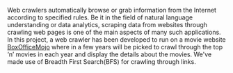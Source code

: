 Web 
crawlers automatically browse or grab information from the Internet according to specified rules. Be 
it in the field of natural language understanding or data analytics, scraping data from websites 
through crawling web pages is one of the main aspects of many such applications. 
In this project, a web crawler has been developed to run on a movie website [BoxOfficeMojo](https://www.boxofficemojo.com/year/) where in a few years 
will be picked to crawl through the top ‘n’ movies in each year and display the details about the 
movies. We've made use of Breadth First Search(BFS) for crawling through links.
